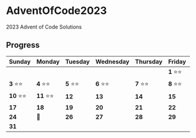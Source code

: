 # AdventOfCode2023

2023 Advent of Code Solutions

## Progress

Sunday | Monday | Tuesday | Wednesday | Thursday | Friday | Saturday
------- | -------| ------- | ------- | -------| -------| -------
   |   |   |  |  |  | **1** :star::star: | **2** :star::star:   
 **3** :star::star: | **4** :star::star: | **5** :star::star: | **6** :star::star: | **7** :star::star:  | **8** :star::star: | **9** :star::star:
 **10** :star::star: | **11** :star::star: | **12**  | **13**  | **14**  | **15**  | **16**
 **17**  | **18**  | **19**  | **20**  | **21**  | **22**  | **23** 
  **24** | :christmas_tree: | **26** | **27** | **28** | **29** | **30**
  **31** |   |   |  |  |  |   